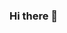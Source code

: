 ### Hi there 👋

<!--
**s3927844/s3927844** is a ✨ _special_ ✨ repository because its `README.md` (this file) appears on your GitHub profile.



<img src="http://img.shields.io/badge/React-61DAFB?style-flat-square&logo=React&logoColor=Black"/>
Here are some ideas to get you started:

- 🔭 I’m currently working on ...
- 🌱 I’m currently learning ...
- 👯 I’m looking to collaborate on ...
- 🤔 I’m looking for help with ...
- 💬 Ask me about ...
- 📫 How to reach me: ...
- 😄 Pronouns: ...
- ⚡ Fun fact: ...
-->
